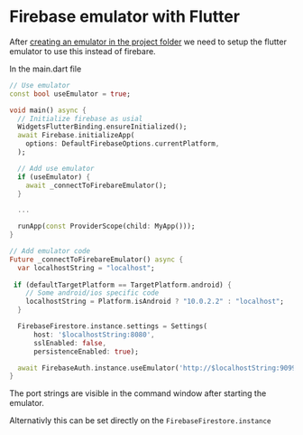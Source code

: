 # Firebase emulator with Flutter

After [creating an emulator in the project folder](../../../Faggrupper/Firebase/emulator.md) we need to setup the flutter emulator to use this instead of firebare.

In the main.dart file

```dart
// Use emulator
const bool useEmulator = true;

void main() async {
  // Initialize firebase as usial
  WidgetsFlutterBinding.ensureInitialized();
  await Firebase.initializeApp(
    options: DefaultFirebaseOptions.currentPlatform,
  );

  // Add use emulator
  if (useEmulator) {
    await _connectToFirebareEmulator();
  }

  ...

  runApp(const ProviderScope(child: MyApp()));
}

// Add emulator code
Future _connectToFirebareEmulator() async {
  var localhostString = "localhost";
 
 if (defaultTargetPlatform == TargetPlatform.android) {
    // Some android/ios specific code
    localhostString = Platform.isAndroid ? "10.0.2.2" : "localhost";
  }

  FirebaseFirestore.instance.settings = Settings(
      host: '$localhostString:8080',
      sslEnabled: false,
      persistenceEnabled: true);

  await FirebaseAuth.instance.useEmulator('http://$localhostString:9099');
}
```

The port strings are visible in the command window after starting the emulator.

Alternativly this can be set directly on the `FirebaseFirestore.instance`